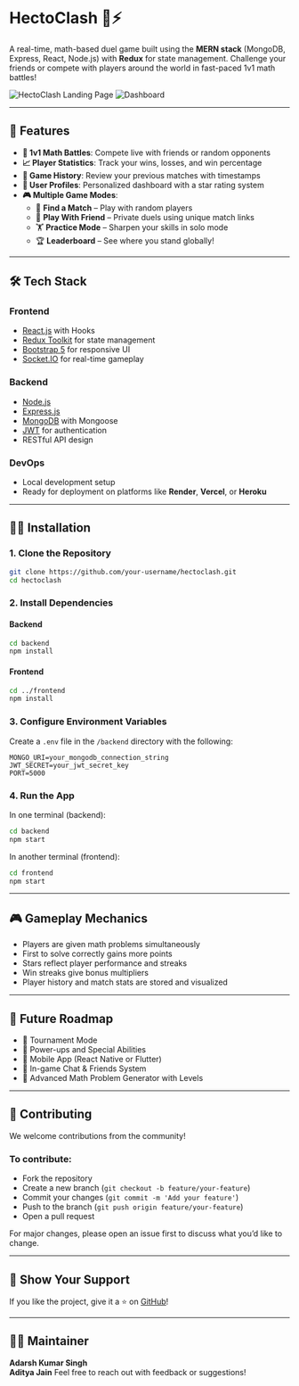 # HectoClash 🧪⚡

A real-time, math-based duel game built using the **MERN stack** (MongoDB, Express, React, Node.js) with **Redux** for state management. Challenge your friends or compete with players around the world in fast-paced 1v1 math battles!

![HectoClash Landing Page](https://github.com/Singhadarsh2612/Matiks/blob/main/frontend/src/assets/Screenshot%202025-04-06%20at%201.49.20%E2%80%AFPM.png?raw=true)
![Dashboard](https://github.com/Singhadarsh2612/Matiks/blob/main/frontend/src/assets/Screenshot%202025-04-06%20at%201.41.14%E2%80%AFPM.png?raw=true)

---

## 🚀 Features

- **🧠 1v1 Math Battles**: Compete live with friends or random opponents
- **📈 Player Statistics**: Track your wins, losses, and win percentage
- **📜 Game History**: Review your previous matches with timestamps
- **👤 User Profiles**: Personalized dashboard with a star rating system
- **🎮 Multiple Game Modes**:
  - 🎯 **Find a Match** – Play with random players
  - 👥 **Play With Friend** – Private duels using unique match links
  - 🏋️ **Practice Mode** – Sharpen your skills in solo mode
  - 🏆 **Leaderboard** – See where you stand globally!

---

## 🛠️ Tech Stack

### Frontend
- [React.js](https://reactjs.org/) with Hooks
- [Redux Toolkit](https://redux-toolkit.js.org/) for state management
- [Bootstrap 5](https://getbootstrap.com/) for responsive UI
- [Socket.IO](https://socket.io/) for real-time gameplay

### Backend
- [Node.js](https://nodejs.org/)
- [Express.js](https://expressjs.com/)
- [MongoDB](https://www.mongodb.com/) with Mongoose
- [JWT](https://jwt.io/) for authentication
- RESTful API design

### DevOps
- Local development setup
- Ready for deployment on platforms like **Render**, **Vercel**, or **Heroku**

---

## 🧑‍💻 Installation

### 1. Clone the Repository
```bash
git clone https://github.com/your-username/hectoclash.git
cd hectoclash
```

### 2. Install Dependencies

#### Backend
```bash
cd backend
npm install
```

#### Frontend
```bash
cd ../frontend
npm install
```

### 3. Configure Environment Variables

Create a `.env` file in the `/backend` directory with the following:
```env
MONGO_URI=your_mongodb_connection_string
JWT_SECRET=your_jwt_secret_key
PORT=5000
```

### 4. Run the App

In one terminal (backend):
```bash
cd backend
npm start
```

In another terminal (frontend):
```bash
cd frontend
npm start
```

---

## 🎮 Gameplay Mechanics

- Players are given math problems simultaneously
- First to solve correctly gains more points
- Stars reflect player performance and streaks
- Win streaks give bonus multipliers
- Player history and match stats are stored and visualized

---

## 🛿️ Future Roadmap

- 🏁 Tournament Mode
- 🔮 Power-ups and Special Abilities
- 📱 Mobile App (React Native or Flutter)
- 💬 In-game Chat & Friends System
- 🧠 Advanced Math Problem Generator with Levels

---

## 🤝 Contributing

We welcome contributions from the community!

### To contribute:
- Fork the repository
- Create a new branch (`git checkout -b feature/your-feature`)
- Commit your changes (`git commit -m 'Add your feature'`)
- Push to the branch (`git push origin feature/your-feature`)
- Open a pull request

For major changes, please open an issue first to discuss what you’d like to change.

---

## 🌟 Show Your Support

If you like the project, give it a ⭐ on [GitHub](https://github.com/your-username/hectoclash)!

---

## 🤛🏼 Maintainer

**Adarsh Kumar Singh**  
**Aditya Jain**
Feel free to reach out with feedback or suggestions!
